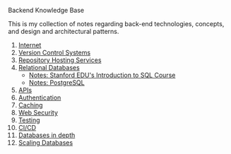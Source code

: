 Backend Knowledge Base

This is my collection of notes regarding back-end technologies, concepts, and design and architectural patterns.

1. [Internet](./01-internet/index.md)
2. [Version Control Systems](./02-version_control_systems/index.md)
3. [Repository Hosting Services](./03-repository_hosting_services/index.md)
4. [Relational Databases](./04-relational_databases/index.md)
   - [Notes: Stanford EDU's Introduction to SQL Course](../courses/introduction_to_sql/index.md)
   - [Notes: PostgreSQL](./04-relational_databases/2-postgresql.md)
5. [APIs](./05-apis/index.md)
6. [Authentication](./06-authentication/index.md)
7. [Caching](./07-caching/index.md)
8. [Web Security](./08-web_security/index.md)
9. [Testing](./09-testing/index.md)
10. [CI/CD](./10-ci_cd/index.md)
11. [Databases in depth](./11-databases-in-depth/index.md)
12. [Scaling Databases](./12-scaling_databases/index.md)
